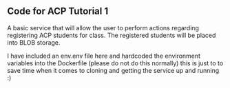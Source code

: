 ## Code for ACP Tutorial 1

A basic service that will allow the user to perform actions regarding registering ACP students for class. The registered students will be placed into BLOB storage. 

I have included an env.env file here and hardcoded the environment variables into the Dockerfile (please do not do this normally) this is just to to save time when it comes to cloning and getting the service up and running :)
